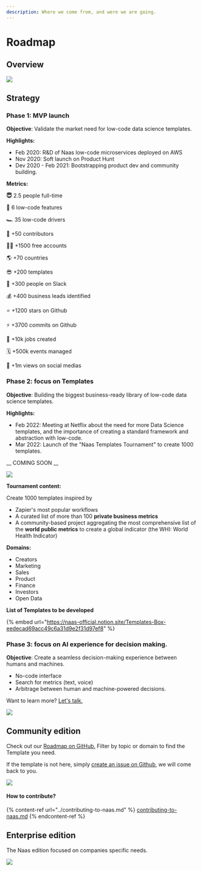 ```yaml
---
description: Where we come from, and were we are going.
---
```


# Roadmap

## Overview&#x20;

![](<../.gitbook/assets/Screenshot 2022-03-12 at 17.03.03 (1).png>)

## Strategy&#x20;

### Phase 1: MVP launch&#x20;

**Objective**: Validate the market need for low-code data science templates.

**Highlights:**&#x20;

* Feb 2020: R\&D of Naas low-code microservices deployed on AWS&#x20;
* Nov 2020: Soft launch on Product Hunt
* Dev 2020 - Feb 2021: Bootstrapping product dev and community building.

**Metrics:**&#x20;

**😇** 2.5 people full-time

**🔂**  6 low-code features

🏎 35 low-code drivers

💚 +50 contributors&#x20;

👨‍💻 +1500 free accounts&#x20;

🌎 +70 countries&#x20;

😎  +200 templates&#x20;

🚀 +300 people on Slack&#x20;

💰 +400 business leads identified

⭐️ +1200 stars on Github

⚡️ +3700 commits on Github

🤖 +10k jobs created&#x20;

🗓 +500k events managed&#x20;

💬 +1m views on social medias

### Phase  2: focus on Templates

**Objective**: Building the biggest business-ready library of low-code data science templates.

**Highlights:**&#x20;

* Feb 2022: Meeting at Netflix about the need for more Data Science templates, and the importance of creating a standard framework and abstraction with low-code.&#x20;
* Mar 2022:  Launch of the "Naas Templates Tournament" to create 1000 templates.&#x20;

&#x20;\_\_ COMING SOON \_\_

![](<../.gitbook/assets/Naas and Zapier copy (1).jpg>)

**Tournament content:**&#x20;

Create 1000 templates inspired by

* Zapier's most popular workflows
* A curated list of more than 100 **private business metrics**&#x20;
* A community-based project aggregating the most comprehensive list of the **world public metrics** to create a global indicator (the WHI: World Health Indicator)

**Domains:**&#x20;

* Creators
* Marketing&#x20;
* Sales&#x20;
* Product
* Finance&#x20;
* Investors
* Open Data

**List of Templates to be developed**

{% embed url="https://naas-official.notion.site/Templates-Box-eedecad69acc49c6a31d9e2f31d97ef8" %}

### Phase 3: focus on AI experience for decision making.

**Objective**: Create a seamless decision-making experience between humans and machines.

* No-code interface
* Search for metrics (text, voice)
* Arbitrage between human and machine-powered decisions.

Want to learn more? [Let's talk.](https://calendly.com/jeremyravenel)

![](<../.gitbook/assets/Screenshot 2022-02-21 at 02.14.54.png>)

## Community edition

Check out our [Roadmap on GitHub.](https://github.com/orgs/jupyter-naas/projects/4?fullscreen=true) Filter by topic or domain to find the Template you need.&#x20;

If the template is not here, simply [create an issue on Github](https://github.com/jupyter-naas/awesome-notebooks), we will come back to you.

![](<../.gitbook/assets/Feb-21-2022 01-43-08.gif>)

#### How to contribute?

{% content-ref url="../contributing-to-naas.md" %}
[contributing-to-naas.md](../contributing-to-naas.md)
{% endcontent-ref %}

## Enterprise edition

The Naas edition focused on companies specific needs.

![](<../.gitbook/assets/Screenshot 2022-03-03 at 22.35.28.png>)
